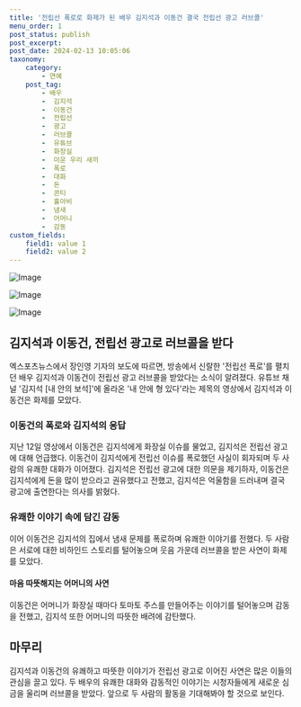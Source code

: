 ```yaml
---
title: '전립선 폭로로 화제가 된 배우 김지석과 이동건 결국 전립선 광고 러브콜'
menu_order: 1
post_status: publish
post_excerpt: 
post_date: 2024-02-13 10:05:06
taxonomy:
    category:
        - 연예
    post_tag:
        - 배우
        -  김지석
        -  이동건
        -  전립선
        -  광고
        -  러브콜
        -  유튜브
        -  화장실
        -  미운 우리 새끼
        -  폭로
        -  대화
        -  돈
        -  콘티
        -  홀아비
        -  냄새
        -  어머니
        -  감동
custom_fields:
    field1: value 1
    field2: value 2
---
```


![Image](https://mimgnews.pstatic.net/image/311/2024/02/13/0001690847_001_20240213063101363.jpg?type=w540)

![Image](https://ssl.pstatic.net/mimgnews/image/311/2024/02/13/0001690847_002_20240213063101413.jpg?type=w540)

![Image](https://mimgnews.pstatic.net/image/311/2024/02/13/0001690847_003_20240213063101462.jpg?type=w540)

## 김지석과 이동건, 전립선 광고로 러브콜을 받다
엑스포츠뉴스에서 장인영 기자의 보도에 따르면, 방송에서 신랄한 '전립선 폭로'를 펼치던 배우 김지석과 이동건이 전립선 광고 러브콜을 받았다는 소식이 알려졌다. 유튜브 채널 '김지석 [내 안의 보석]'에 올라온 '내 안에 형 있다'라는 제목의 영상에서 김지석과 이동건은 화제를 모았다. 
### 이동건의 폭로와 김지석의 응답
지난 12일 영상에서 이동건은 김지석에게 화장실 이슈를 물었고, 김지석은 전립선 광고에 대해 언급했다. 이동건이 김지석에게 전립선 이슈를 폭로했던 사실이 회자되며 두 사람의 유쾌한 대화가 이어졌다. 
김지석은 전립선 광고에 대한 의문을 제기하자, 이동건은 김지석에게 돈을 많이 받으라고 권유했다고 전했고, 김지석은 억울함을 드러내며 결국 광고에 출연한다는 의사를 밝혔다. 
### 유쾌한 이야기 속에 담긴 감동
이어 이동건은 김지석의 집에서 냄새 문제를 폭로하며 유쾌한 이야기를 전했다. 두 사람은 서로에 대한 비하인드 스토리를 털어놓으며 웃음 가운데 러브콜을 받은 사연이 화제를 모았다. 
#### 마음 따뜻해지는 어머니의 사연
이동건은 어머니가 화장실 때마다 토마토 주스를 만들어주는 이야기를 털어놓으며 감동을 전했고, 김지석 또한 어머니의 따뜻한 배려에 감탄했다. 
## 마무리
김지석과 이동건의 유쾌하고 따뜻한 이야기가 전립선 광고로 이어진 사연은 많은 이들의 관심을 끌고 있다. 두 배우의 유쾌한 대화와 감동적인 이야기는 시청자들에게 새로운 심금을 울리며 러브콜을 받았다. 앞으로 두 사람의 활동을 기대해봐야 할 것으로 보인다.
